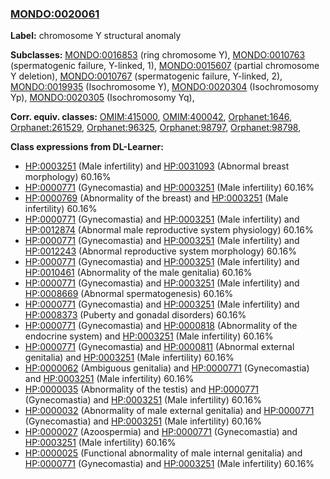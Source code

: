 
### [MONDO:0020061](http://purl.obolibrary.org/obo/MONDO_0020061)
**Label:** chromosome Y structural anomaly

**Subclasses:** [MONDO:0016853](http://purl.obolibrary.org/obo/MONDO_0016853) (ring chromosome Y), [MONDO:0010763](http://purl.obolibrary.org/obo/MONDO_0010763) (spermatogenic failure, Y-linked, 1), [MONDO:0015607](http://purl.obolibrary.org/obo/MONDO_0015607) (partial chromosome Y deletion), [MONDO:0010767](http://purl.obolibrary.org/obo/MONDO_0010767) (spermatogenic failure, Y-linked, 2), [MONDO:0019935](http://purl.obolibrary.org/obo/MONDO_0019935) (Isochromosome Y), [MONDO:0020304](http://purl.obolibrary.org/obo/MONDO_0020304) (Isochromosomy Yp), [MONDO:0020305](http://purl.obolibrary.org/obo/MONDO_0020305) (Isochromosomy Yq), 

**Corr. equiv. classes:** [OMIM:415000](http://purl.obolibrary.org/obo/OMIM_415000), [OMIM:400042](http://purl.obolibrary.org/obo/OMIM_400042), [Orphanet:1646](http://www.orpha.net/ORDO/Orphanet_1646), [Orphanet:261529](http://www.orpha.net/ORDO/Orphanet_261529), [Orphanet:96325](http://www.orpha.net/ORDO/Orphanet_96325), [Orphanet:98797](http://www.orpha.net/ORDO/Orphanet_98797), [Orphanet:98798](http://www.orpha.net/ORDO/Orphanet_98798), 

**Class expressions from DL-Learner:**

- [HP:0003251](http://purl.obolibrary.org/obo/HP_0003251) (Male infertility) and [HP:0031093](http://purl.obolibrary.org/obo/HP_0031093) (Abnormal breast morphology) 60.16%
- [HP:0000771](http://purl.obolibrary.org/obo/HP_0000771) (Gynecomastia) and [HP:0003251](http://purl.obolibrary.org/obo/HP_0003251) (Male infertility) 60.16%
- [HP:0000769](http://purl.obolibrary.org/obo/HP_0000769) (Abnormality of the breast) and [HP:0003251](http://purl.obolibrary.org/obo/HP_0003251) (Male infertility) 60.16%
- [HP:0000771](http://purl.obolibrary.org/obo/HP_0000771) (Gynecomastia) and [HP:0003251](http://purl.obolibrary.org/obo/HP_0003251) (Male infertility) and [HP:0012874](http://purl.obolibrary.org/obo/HP_0012874) (Abnormal male reproductive system physiology) 60.16%
- [HP:0000771](http://purl.obolibrary.org/obo/HP_0000771) (Gynecomastia) and [HP:0003251](http://purl.obolibrary.org/obo/HP_0003251) (Male infertility) and [HP:0012243](http://purl.obolibrary.org/obo/HP_0012243) (Abnormal reproductive system morphology) 60.16%
- [HP:0000771](http://purl.obolibrary.org/obo/HP_0000771) (Gynecomastia) and [HP:0003251](http://purl.obolibrary.org/obo/HP_0003251) (Male infertility) and [HP:0010461](http://purl.obolibrary.org/obo/HP_0010461) (Abnormality of the male genitalia) 60.16%
- [HP:0000771](http://purl.obolibrary.org/obo/HP_0000771) (Gynecomastia) and [HP:0003251](http://purl.obolibrary.org/obo/HP_0003251) (Male infertility) and [HP:0008669](http://purl.obolibrary.org/obo/HP_0008669) (Abnormal spermatogenesis) 60.16%
- [HP:0000771](http://purl.obolibrary.org/obo/HP_0000771) (Gynecomastia) and [HP:0003251](http://purl.obolibrary.org/obo/HP_0003251) (Male infertility) and [HP:0008373](http://purl.obolibrary.org/obo/HP_0008373) (Puberty and gonadal disorders) 60.16%
- [HP:0000771](http://purl.obolibrary.org/obo/HP_0000771) (Gynecomastia) and [HP:0000818](http://purl.obolibrary.org/obo/HP_0000818) (Abnormality of the endocrine system) and [HP:0003251](http://purl.obolibrary.org/obo/HP_0003251) (Male infertility) 60.16%
- [HP:0000771](http://purl.obolibrary.org/obo/HP_0000771) (Gynecomastia) and [HP:0000811](http://purl.obolibrary.org/obo/HP_0000811) (Abnormal external genitalia) and [HP:0003251](http://purl.obolibrary.org/obo/HP_0003251) (Male infertility) 60.16%
- [HP:0000062](http://purl.obolibrary.org/obo/HP_0000062) (Ambiguous genitalia) and [HP:0000771](http://purl.obolibrary.org/obo/HP_0000771) (Gynecomastia) and [HP:0003251](http://purl.obolibrary.org/obo/HP_0003251) (Male infertility) 60.16%
- [HP:0000035](http://purl.obolibrary.org/obo/HP_0000035) (Abnormality of the testis) and [HP:0000771](http://purl.obolibrary.org/obo/HP_0000771) (Gynecomastia) and [HP:0003251](http://purl.obolibrary.org/obo/HP_0003251) (Male infertility) 60.16%
- [HP:0000032](http://purl.obolibrary.org/obo/HP_0000032) (Abnormality of male external genitalia) and [HP:0000771](http://purl.obolibrary.org/obo/HP_0000771) (Gynecomastia) and [HP:0003251](http://purl.obolibrary.org/obo/HP_0003251) (Male infertility) 60.16%
- [HP:0000027](http://purl.obolibrary.org/obo/HP_0000027) (Azoospermia) and [HP:0000771](http://purl.obolibrary.org/obo/HP_0000771) (Gynecomastia) and [HP:0003251](http://purl.obolibrary.org/obo/HP_0003251) (Male infertility) 60.16%
- [HP:0000025](http://purl.obolibrary.org/obo/HP_0000025) (Functional abnormality of male internal genitalia) and [HP:0000771](http://purl.obolibrary.org/obo/HP_0000771) (Gynecomastia) and [HP:0003251](http://purl.obolibrary.org/obo/HP_0003251) (Male infertility) 60.16%



